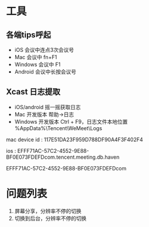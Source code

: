 # 工具



## 各端tips呼起
- iOS 会议中连点3次会议号
- Mac 会议中 fn+F1
- Windows 会议中 F1
- Android 会议中长按会议号
## Xcast 日志提取
- iOS/android 摇一摇获取日志
- Mac 开发版本 帮助->日志
- Windows 开发版本 Ctrl + F9，日志文件本地位置 %AppData%\Tencent\WeMeet\Logs

mac device id : 117E51DA23F959D788DF90A4F3F402F4

ios : EFFF71AC-57C2-4552-9E88-BF0E073FDEFDcom.tencent.meeting.db.haven

EFFF71AC-57C2-4552-9E88-BF0E073FDEFDcom

# 问题列表
1. 屏幕分享，分辨率不停的切换
2. 切换到后台，分辨率不停的切换